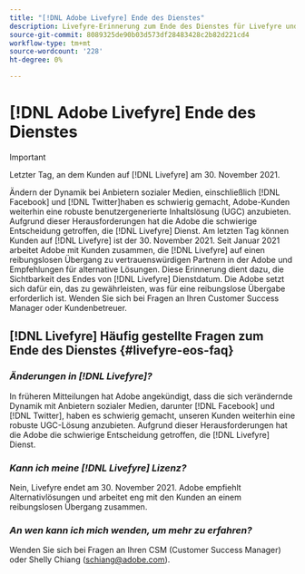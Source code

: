 ```yaml
---
title: "[!DNL Adobe Livefyre] Ende des Dienstes"
description: Livefyre-Erinnerung zum Ende des Dienstes für Livefyre und Livefyre Studio.
source-git-commit: 8089325de90b03d573df28483428c2b82d221cd4
workflow-type: tm+mt
source-wordcount: '228'
ht-degree: 0%

---
```


# [!DNL Adobe Livefyre] Ende des Dienstes

>[!IMPORTANT]
>
>Letzter Tag, an dem Kunden auf [!DNL Livefyre] am 30. November 2021.

Ändern der Dynamik bei Anbietern sozialer Medien, einschließlich [!DNL Facebook] und [!DNL Twitter]haben es schwierig gemacht, Adobe-Kunden weiterhin eine robuste benutzergenerierte Inhaltslösung (UGC) anzubieten. Aufgrund dieser Herausforderungen hat die Adobe die schwierige Entscheidung getroffen, die [!DNL Livefyre] Dienst. Am letzten Tag können Kunden auf [!DNL Livefyre] ist der 30. November 2021. Seit Januar 2021 arbeitet Adobe mit Kunden zusammen, die [!DNL Livefyre] auf einen reibungslosen Übergang zu vertrauenswürdigen Partnern in der Adobe und Empfehlungen für alternative Lösungen. Diese Erinnerung dient dazu, die Sichtbarkeit des Endes von [!DNL Livefyre] Dienstdatum. Die Adobe setzt sich dafür ein, das zu gewährleisten, was für eine reibungslose Übergabe erforderlich ist. Wenden Sie sich bei Fragen an Ihren Customer Success Manager oder Kundenbetreuer.

## [!DNL Livefyre] Häufig gestellte Fragen zum Ende des Dienstes {#livefyre-eos-faq}

### **_Änderungen in [!DNL Livefyre]?_**

In früheren Mitteilungen hat Adobe angekündigt, dass die sich verändernde Dynamik mit Anbietern sozialer Medien, darunter [!DNL Facebook] und [!DNL Twitter], haben es schwierig gemacht, unseren Kunden weiterhin eine robuste UGC-Lösung anzubieten. Aufgrund dieser Herausforderungen hat die Adobe die schwierige Entscheidung getroffen, die [!DNL Livefyre] Dienst.

### **_Kann ich meine [!DNL Livefyre] Lizenz?_**

Nein, Livefyre endet am 30. November 2021. Adobe empfiehlt Alternativlösungen und arbeitet eng mit den Kunden an einem reibungslosen Übergang zusammen.

### **_An wen kann ich mich wenden, um mehr zu erfahren?_**

Wenden Sie sich bei Fragen an Ihren CSM (Customer Success Manager) oder Shelly Chiang (schiang@adobe.com).
